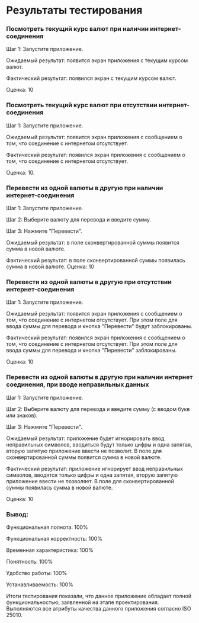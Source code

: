# Результаты тестирования
### Посмотреть текущий курс валют при наличии интернет-соединения 
Шаг 1: Запустите приложение. 

Ожидаемый результат: появится экран приложения с текущим курсом валют. 

Фактический результат: появился экран с текущим курсом валют. 

Оценка: 10 

### Посмотреть текущий курс валют при отсутствии интернет-соединения 
Шаг 1: Запустите приложение. 

Ожидаемый результат: появится экран приложения с сообщением о том, что соединение с интернетом отсутствует. 

Фактический результат: появился экран приложения с сообщением о том, что соединение с интернетом отсутствует. 

Оценка: 10. 

### Перевести из одной валюты в другую при наличии интернет-соединения 
Шаг 1: Запустите приложение. 

Шаг 2: Выберите валюту для перевода и введите сумму. 

Шаг 3: Нажмите "Перевести". 

Ожидаемый результат: в поле сконвертированной суммы появится сумма в новой валюте. 

Фактический результат: в поле сконвертированной суммы появилась сумма в новой валюте. 
Оценка: 10 

### Перевести из одной валюты в другую при отсутствии интернет-соединения 
Шаг 1: Запустите приложение. 

Ожидаемый результат: появится экран приложения с сообщением о том, что соединение с интернетом отсутствует. При этом поле для ввода суммы для перевода и кнопка "Перевести" будут заблокированы. 

Фактический результат: появился экран приложения с сообщением о том, что соединение с интернетом отсутствует. При этом поле для ввода суммы для перевода и кнопка "Перевести" заблокированы. 

Оценка: 10 

### Перевести из одной валюты в другую при наличии интернет соединения, при вводе неправильных данных 
Шаг 1: Запустите приложение. 

Шаг 2: Выберите валюту для перевода и введите сумму (с вводом букв или знаков). 

Шаг 3: Нажмите "Перевести". 

Ожидаемый результат: приложение будет игнорировать ввод неправильных символов, вводиться будут только цифры и одна запятая, вторую запятую приложение ввести не позволит. В поле для сконвертированной суммы появится сумма в новой валюте. 

Фактический результат: приложение игнорирует ввод неправильных символов, вводятся только цифры и одна запятая, вторую запятую приложение ввести не позволяет. В поле для сконвертированной суммы появилась сумма в новой валюте. 

Оценка: 10

### Вывод:
Функциональная полнота: 100%

Функциональная корректность: 100%

Временная характеристика: 100%

Понятность: 100%

Удобство работы: 100%

Устанавливаемость: 100%

Итоги тестирования показали, что данное приложение обладает полной функциональностью, заявленной на этапе проектирования. Выполняются все атрибуты качества данного приложения согласно ISO 25010.
